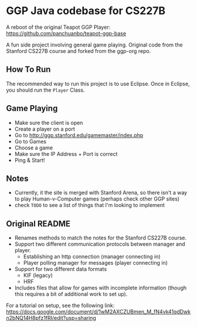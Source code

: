 # GGP Java codebase for CS227B

A reboot of the original Teapot GGP Player: https://github.com/panchuanbo/teapot-ggp-base

A fun side project involving general game playing. Original code from the Stanford CS227B course and forked from the ggp-org repo.

## How To Run

The recommended way to run this project is to use Eclipse. Once in Eclipse, you should run the `Player` Class.

## Game Playing

* Make sure the client is open
* Create a player on a port
* Go to http://ggp.stanford.edu/gamemaster/index.php
* Go to Games
* Choose a game
* Make sure the IP Address + Port is correct
* Ping & Start!

## Notes

* Currently, it the site is merged with Stanford Arena, so there isn't a way to play Human-v-Computer games (perhaps check other GGP sites)
* check `TODO` to see a list of things that I'm looking to implement

## Original README

* Renames methods to match the notes for the Stanford CS227B course.
* Support two different communication protocols between manager and player.
    * Establishing an http connection (manager connecting in)
    * Player polling manager for messages (player connecting in)
* Support for two different data formats
    * KIF (legacy)
    * HRF
* Includes files that allow for games with incomplete information (though this requires a bit of additional work to set up).

For a tutorial on setup, see the following link: https://docs.google.com/document/d/1wM2AXCZUBmen_M_fN4vk41qdDwkn2bNQ14H8pfz1fRI/edit?usp=sharing
